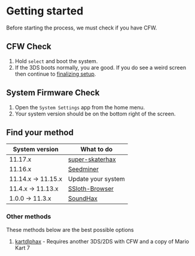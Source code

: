 # Getting started

Before starting the process, we must check if you have CFW.

## CFW Check

1. Hold `select` and boot the system.
2. If the 3DS boots normally, you are good. If you do see a weird screen then continue to [finalizing setup](/finalizing).

## System Firmware Check

1. Open the `System Settings` app from the home menu.
2. Your system version should be on the bottom right of the screen. 

## Find your method

| System version      | What to do |
| ----------- | ----------- |
| 11.17.x      |    [super-skaterhax](/placeholder)    |
| 11.16.x | [Seedminer](/seedminer)        |
| 11.14.x -> 11.15.x | Update your system|
| 11.4.x -> 11.13.x | [SSloth-Browser](/ssloth-browser)|
| 1.0.0 -> 11.3.x | [SoundHax](/placeholder)|

### Other methods

These methods below are the best possible options

1. [kartdlphax](/kartdlphax) - Requires another 3DS/2DS with CFW and a copy of Mario Kart 7
